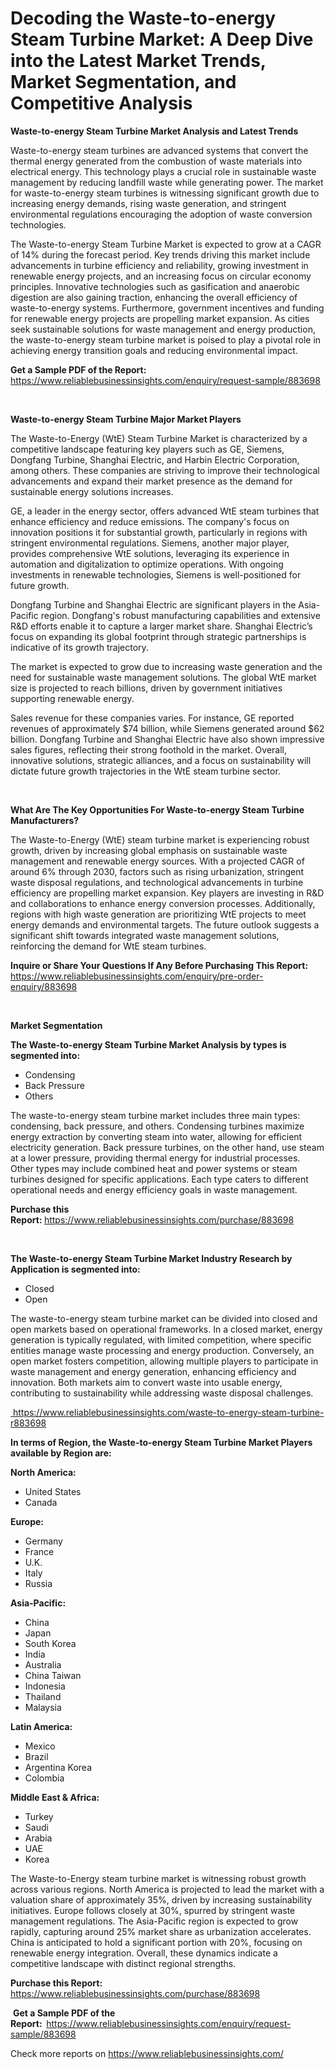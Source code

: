 <p><h1>Decoding the Waste-to-energy Steam Turbine Market: A Deep Dive into the Latest Market Trends, Market Segmentation, and Competitive Analysis</h1></p><p><strong>Waste-to-energy Steam Turbine Market Analysis and Latest Trends</strong></p>
<p><p>Waste-to-energy steam turbines are advanced systems that convert the thermal energy generated from the combustion of waste materials into electrical energy. This technology plays a crucial role in sustainable waste management by reducing landfill waste while generating power. The market for waste-to-energy steam turbines is witnessing significant growth due to increasing energy demands, rising waste generation, and stringent environmental regulations encouraging the adoption of waste conversion technologies.</p><p>The Waste-to-energy Steam Turbine Market is expected to grow at a CAGR of 14% during the forecast period. Key trends driving this market include advancements in turbine efficiency and reliability, growing investment in renewable energy projects, and an increasing focus on circular economy principles. Innovative technologies such as gasification and anaerobic digestion are also gaining traction, enhancing the overall efficiency of waste-to-energy systems. Furthermore, government incentives and funding for renewable energy projects are propelling market expansion. As cities seek sustainable solutions for waste management and energy production, the waste-to-energy steam turbine market is poised to play a pivotal role in achieving energy transition goals and reducing environmental impact.</p></p>
<p><strong>Get a Sample PDF of the Report:&nbsp;</strong> <a href="https://www.reliablebusinessinsights.com/enquiry/request-sample/883698?utm_campaign=2561&utm_medium=2&utm_source=Github&utm_content=ia&utm_term=28022025&utm_id=waste-to-energy-steam-turbine">https://www.reliablebusinessinsights.com/enquiry/request-sample/883698</a></p>
<p>&nbsp;</p>
<p><strong>Waste-to-energy Steam Turbine Major Market Players</strong></p>
<p><p>The Waste-to-Energy (WtE) Steam Turbine Market is characterized by a competitive landscape featuring key players such as GE, Siemens, Dongfang Turbine, Shanghai Electric, and Harbin Electric Corporation, among others. These companies are striving to improve their technological advancements and expand their market presence as the demand for sustainable energy solutions increases.</p><p>GE, a leader in the energy sector, offers advanced WtE steam turbines that enhance efficiency and reduce emissions. The company's focus on innovation positions it for substantial growth, particularly in regions with stringent environmental regulations. Siemens, another major player, provides comprehensive WtE solutions, leveraging its experience in automation and digitalization to optimize operations. With ongoing investments in renewable technologies, Siemens is well-positioned for future growth.</p><p>Dongfang Turbine and Shanghai Electric are significant players in the Asia-Pacific region. Dongfang's robust manufacturing capabilities and extensive R&D efforts enable it to capture a larger market share. Shanghai Electric’s focus on expanding its global footprint through strategic partnerships is indicative of its growth trajectory.</p><p>The market is expected to grow due to increasing waste generation and the need for sustainable waste management solutions. The global WtE market size is projected to reach billions, driven by government initiatives supporting renewable energy.</p><p>Sales revenue for these companies varies. For instance, GE reported revenues of approximately $74 billion, while Siemens generated around $62 billion. Dongfang Turbine and Shanghai Electric have also shown impressive sales figures, reflecting their strong foothold in the market. Overall, innovative solutions, strategic alliances, and a focus on sustainability will dictate future growth trajectories in the WtE steam turbine sector.</p></p>
<p>&nbsp;</p>
<p><strong>What Are The Key Opportunities For Waste-to-energy Steam Turbine Manufacturers?</strong></p>
<p><p>The Waste-to-Energy (WtE) steam turbine market is experiencing robust growth, driven by increasing global emphasis on sustainable waste management and renewable energy sources. With a projected CAGR of around 6% through 2030, factors such as rising urbanization, stringent waste disposal regulations, and technological advancements in turbine efficiency are propelling market expansion. Key players are investing in R&D and collaborations to enhance energy conversion processes. Additionally, regions with high waste generation are prioritizing WtE projects to meet energy demands and environmental targets. The future outlook suggests a significant shift towards integrated waste management solutions, reinforcing the demand for WtE steam turbines.</p></p>
<p><strong>Inquire or Share Your Questions If Any Before Purchasing This Report:</strong> <a href="https://www.reliablebusinessinsights.com/enquiry/pre-order-enquiry/883698?utm_campaign=2561&utm_medium=2&utm_source=Github&utm_content=ia&utm_term=28022025&utm_id=waste-to-energy-steam-turbine">https://www.reliablebusinessinsights.com/enquiry/pre-order-enquiry/883698</a></p>
<p>&nbsp;</p>
<p><strong>Market Segmentation</strong></p>
<p><strong>The Waste-to-energy Steam Turbine Market Analysis by types is segmented into:</strong></p>
<p><ul><li>Condensing</li><li>Back Pressure</li><li>Others</li></ul></p>
<p><p>The waste-to-energy steam turbine market includes three main types: condensing, back pressure, and others. Condensing turbines maximize energy extraction by converting steam into water, allowing for efficient electricity generation. Back pressure turbines, on the other hand, use steam at a lower pressure, providing thermal energy for industrial processes. Other types may include combined heat and power systems or steam turbines designed for specific applications. Each type caters to different operational needs and energy efficiency goals in waste management.</p></p>
<p><strong>Purchase this Report:&nbsp;</strong><a href="https://www.reliablebusinessinsights.com/purchase/883698?utm_campaign=2561&utm_medium=2&utm_source=Github&utm_content=ia&utm_term=28022025&utm_id=waste-to-energy-steam-turbine">https://www.reliablebusinessinsights.com/purchase/883698</a></p>
<p>&nbsp;</p>
<p><strong>The Waste-to-energy Steam Turbine Market Industry Research by Application is segmented into:</strong></p>
<p><ul><li>Closed</li><li>Open</li></ul></p>
<p><p>The waste-to-energy steam turbine market can be divided into closed and open markets based on operational frameworks. In a closed market, energy generation is typically regulated, with limited competition, where specific entities manage waste processing and energy production. Conversely, an open market fosters competition, allowing multiple players to participate in waste management and energy generation, enhancing efficiency and innovation. Both markets aim to convert waste into usable energy, contributing to sustainability while addressing waste disposal challenges.</p></p>
<p><a href="https://www.reliablebusinessinsights.com/waste-to-energy-steam-turbine-r883698?utm_campaign=2561&utm_medium=2&utm_source=Github&utm_content=ia&utm_term=28022025&utm_id=waste-to-energy-steam-turbine">&nbsp;https://www.reliablebusinessinsights.com/waste-to-energy-steam-turbine-r883698</a></p>
<p><strong>In terms of Region, the Waste-to-energy Steam Turbine Market Players available by Region are:</strong></p>
<p>
    <p> <strong> North America: </strong>
        <ul>
            <li>United States</li>
            <li>Canada</li>
        </ul>
        </p> 
    <p> <strong> Europe: </strong>
        <ul>
            <li>Germany</li>
            <li>France</li>
            <li>U.K.</li>
            <li>Italy</li>
            <li>Russia</li>
        </ul>
        </p> 
    <p> <strong> Asia-Pacific: </strong>
        <ul>
            <li>China</li>
            <li>Japan</li>
            <li>South Korea</li>
            <li>India</li>
            <li>Australia</li>
            <li>China Taiwan</li>
            <li>Indonesia</li>
            <li>Thailand</li>
            <li>Malaysia</li>
        </ul>
        </p> 
    <p> <strong> Latin America: </strong>
        <ul>
            <li>Mexico</li>
            <li>Brazil</li>
            <li>Argentina Korea</li>
            <li>Colombia</li>
        </ul>
        </p> 
    <p> <strong> Middle East & Africa: </strong>
        <ul>
            <li>Turkey</li>
            <li>Saudi</li>
            <li>Arabia</li>
            <li>UAE</li>
            <li>Korea</li>
        </ul>
    </p>
    </p>
<p><p>The Waste-to-Energy steam turbine market is witnessing robust growth across various regions. North America is projected to lead the market with a valuation share of approximately 35%, driven by increasing sustainability initiatives. Europe follows closely at 30%, spurred by stringent waste management regulations. The Asia-Pacific region is expected to grow rapidly, capturing around 25% market share as urbanization accelerates. China is anticipated to hold a significant portion with 20%, focusing on renewable energy integration. Overall, these dynamics indicate a competitive landscape with distinct regional strengths.</p></p>
<p><strong>Purchase this Report: </strong><a href="https://www.reliablebusinessinsights.com/purchase/883698?utm_campaign=2561&utm_medium=2&utm_source=Github&utm_content=ia&utm_term=28022025&utm_id=waste-to-energy-steam-turbine">https://www.reliablebusinessinsights.com/purchase/883698</a></p>
<p>&nbsp;<strong>Get a Sample PDF of the Report:&nbsp;&nbsp;</strong><a href="https://www.reliablebusinessinsights.com/enquiry/request-sample/883698?utm_campaign=2561&utm_medium=2&utm_source=Github&utm_content=ia&utm_term=28022025&utm_id=waste-to-energy-steam-turbine">https://www.reliablebusinessinsights.com/enquiry/request-sample/883698</a></p>
<p><strong></strong></p>
<p>Check more reports on <a href="https://www.reliablebusinessinsights.com/?utm_campaign=2561&utm_medium=2&utm_source=Github&utm_content=ia&utm_term=28022025&utm_id=waste-to-energy-steam-turbine">https://www.reliablebusinessinsights.com/</a></p>